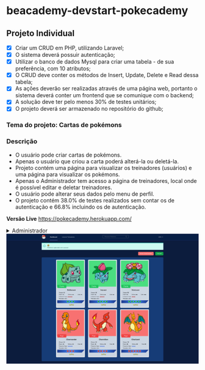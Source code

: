 # beacademy-devstart-pokecademy

## Projeto Individual

-   [x] Criar um CRUD em PHP, utilizando Laravel;
-   [x] O sistema deverá possuir autenticação;
-   [x] Utilizar o banco de dados Mysql para criar uma tabela - de sua preferência, com 10 atributos;
-   [x] O CRUD deve conter os métodos de Insert, Update, Delete e Read dessa tabela;
-   [x] As ações deverão ser realizadas através de uma página web, portanto o sistema deverá conter um frontend que se comunique com o backend;
-   [x] A solução deve ter pelo menos 30% de testes unitários;
-   [x] O projeto deverá ser armazenado no repositório do github;

### Tema do projeto: Cartas de pokémons

### Descrição

-   O usuário pode criar cartas de pokémons.
-   Apenas o usuário que criou a carta poderá alterá-la ou deletá-la.
-   Projeto contém uma página para visualizar os treinadores (usuários) e uma página para visualizar os pokémons.
-   Apenas o Administrador tem acesso a página de treinadores, local onde é possível editar e deletar treinadores.
-   O usuário pode alterar seus dados pelo menu de perfil.
-   O projeto contém 38.0% de testes realizados sem contar os de autenticação e 66.8% incluindo os de autenticação.

**Versão Live**
https://pokecademy.herokuapp.com/

<details>
  <summary>Administrador</summary>
    <p>
        <strong>Login:</strong>
        <code>john.doe@email.com</code>
    <br>
        <strong>Senha:</strong>
        <code>12345678</code>
    </p>
  
</details>

<a href="https://pokecademy.herokuapp.com/">
<img target="_blank" src="./pokecademy.png" />
</a>
